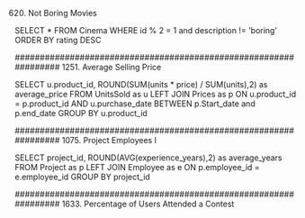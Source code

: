 620. Not Boring Movies

SELECT *
FROM Cinema
WHERE id % 2 = 1 and description != 'boring' 
ORDER BY rating DESC

#################################################################
1251. Average Selling Price

SELECT u.product_id, ROUND(SUM(units * price) / SUM(units),2) as average_price
FROM UnitsSold as u
LEFT JOIN Prices as p
ON u.product_id = p.product_id AND u.purchase_date BETWEEN p.Start_date and p.end_date
GROUP BY u.product_id

#################################################################
1075. Project Employees I

SELECT project_id, ROUND(AVG(experience_years),2) as average_years
FROM Project as p
LEFT JOIN Employee as e
ON p.employee_id = e.employee_id
GROUP BY project_id

#################################################################
1633. Percentage of Users Attended a Contest
